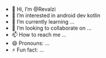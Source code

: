 - 👋 Hi, I’m @Revalzi
- 👀 I’m interested in android dev kotlin
- 🌱 I’m currently learning ...
- 💞️ I’m looking to collaborate on ...
- 📫 How to reach me ...
- 😄 Pronouns: ...
- ⚡ Fun fact: ...

<!---
Revalzi/Revalzi is a ✨ special ✨ repository because its `README.md` (this file) appears on your GitHub profile.
You can click the Preview link to take a look at your changes.
--->
